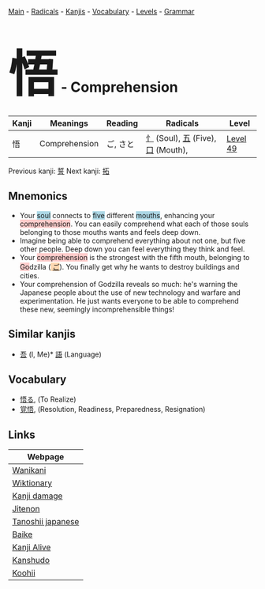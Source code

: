 <style> bigfont {font-size: 100px}</style>
[Main](../README.md) -
[Radicals](../radicals.md) -
[Kanjis](../kanjis.md) -
[Vocabulary](../vocabulary.md) -
[Levels](../levels.md) -
[Grammar](../grammar.md)
# <bigfont> 悟</bigfont> - Comprehension 

| Kanji | Meanings | Reading | Radicals | Level |
| --- | --- | --- | --- | --- |
| 悟 | Comprehension | ご, さと | [忄](../radicals/忄.md) (Soul), [五](../radicals/五.md) (Five), [口](../radicals/口.md) (Mouth),  | [Level 49](../levels/wk_level49.md) |

Previous kanji: [誓](誓.md) Next kanji: [拓](拓.md) 

## Mnemonics
 * Your <span style="background-color:#ADD8E6"> soul</span> connects to <span style="background-color:#ADD8E6"> five</span> different <span style="background-color:#ADD8E6"> mouths</span>, enhancing your <span style="background-color:#ffcccb"> comprehension</span>. You can easily comprehend what each of those souls belonging to those mouths wants and feels deep down.
* Imagine being able to comprehend everything about not one, but five other people. Deep down you can feel everything they think and feel.
* Your <span style="background-color:#ffcccb"> comprehension</span> is the strongest with the fifth mouth, belonging to <span style="background-color:#ffcccb"> Go</span>dzilla (<span style="background-color:#fed8b1"> [ご](https://jisho.org/search/ご)</span>). You finally get why he wants to destroy buildings and cities.
* Your comprehension of Godzilla reveals so much: he's warning the Japanese people about the use of new technology and warfare and experimentation. He just wants everyone to be able to comprehend these new, seemingly incomprehensible things!


## Similar kanjis
 * [吾](吾.md) (I, Me)* [語](語.md) (Language)


## Vocabulary
 * [悟る](../vocabulary/悟.md), (To Realize)
* [覚悟](../vocabulary/悟.md), (Resolution, Readiness, Preparedness, Resignation)



## Links 

| Webpage |
| --- |
| [Wanikani          ](https://www.wanikani.com/kanji/悟) |
| [Wiktionary        ](https://en.wiktionary.org/wiki/悟) |
| [Kanji damage      ](http://www.kanjidamage.com/kanji/search?utf8=✓&q=悟) |
| [Jitenon           ](https://jitenon.com/kanji/悟) |
| [Tanoshii japanese ](https://www.tanoshiijapanese.com/dictionary/kanji.cfm?k=悟) |
| [Baike             ](https://baike.baidu.com/item/悟) |
| [Kanji Alive       ](https://app.kanjialive.com/悟) |
| [Kanshudo          ](https://www.kanshudo.com/searchmn?q=悟) |
| [Koohii            ](https://kanji.koohii.com/study/kanji/悟) |
